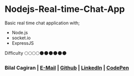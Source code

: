 # Nodejs-Real-time-Chat-App
Basic real time chat application with;
* Node.js 
* socket.io
* ExpressJS

Difficulty :full_moon::full_moon::full_moon::full_moon::new_moon::new_moon::new_moon::new_moon::new_moon::new_moon:

### Bilal Cagiran  | [E-Mail](mailto:bcagiran@hotmail.com) | [Github](https://github.com/saurav38/) | [LinkedIn](https://linkedin.com/in/saurav-kumar-43b8b8136) | [CodePen](http://codepen.io/saurav_aryan)


